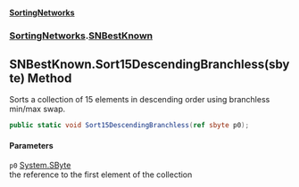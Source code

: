 #### [SortingNetworks](index.md 'index')
### [SortingNetworks](SortingNetworks.md 'SortingNetworks').[SNBestKnown](SortingNetworks_SNBestKnown.md 'SortingNetworks.SNBestKnown')
## SNBestKnown.Sort15DescendingBranchless(sbyte) Method
Sorts a collection of 15 elements in descending order using branchless min/max swap.  
```csharp
public static void Sort15DescendingBranchless(ref sbyte p0);
```
#### Parameters
<a name='SortingNetworks_SNBestKnown_Sort15DescendingBranchless(sbyte)_p0'></a>
`p0` [System.SByte](https://docs.microsoft.com/en-us/dotnet/api/System.SByte 'System.SByte')  
the reference to the first element of the collection
  
